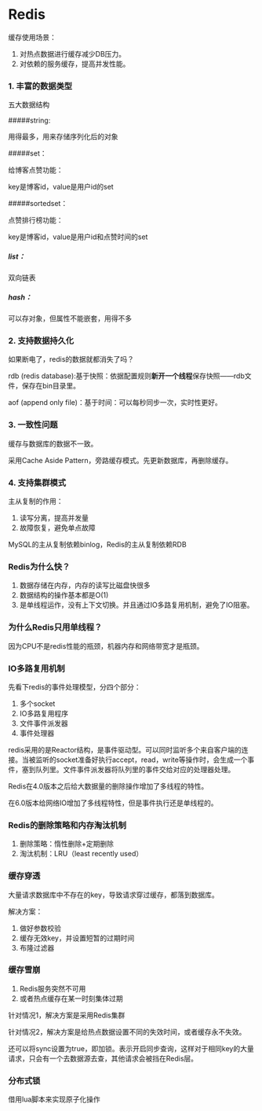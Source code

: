 # Redis

缓存使用场景：

1. 对热点数据进行缓存减少DB压力。
2. 对依赖的服务缓存，提高并发性能。

### 1. 丰富的数据类型

五大数据结构

#####string:

用得最多，用来存储序列化后的对象

#####set：

给博客点赞功能：

key是博客id，value是用户id的set

#####sortedset：

点赞排行榜功能：

key是博客id，value是用户id和点赞时间的set

##### list：

双向链表

##### hash：

可以存对象，但属性不能嵌套，用得不多

### 2. 支持数据持久化

如果断电了，redis的数据就都消失了吗？

rdb (redis database):基于快照：依据配置规则**新开一个线程**保存快照——rdb文件，保存在bin目录里。

aof (append only file)：基于时间：可以每秒同步一次，实时性更好。

### 3. 一致性问题

缓存与数据库的数据不一致。

采用Cache Aside Pattern，旁路缓存模式。先更新数据库，再删除缓存。

### 4. 支持集群模式

主从复制的作用：

1. 读写分离，提高并发量
2. 故障恢复，避免单点故障

MySQL的主从复制依赖binlog，Redis的主从复制依赖RDB



### Redis为什么快？

1. 数据存储在内存，内存的读写比磁盘快很多
2. 数据结构的操作基本都是O(1)
3. 是单线程运作，没有上下文切换。并且通过IO多路复用机制，避免了IO阻塞。

### 为什么Redis只用单线程？

因为CPU不是redis性能的瓶颈，机器内存和网络带宽才是瓶颈。

### IO多路复用机制

先看下redis的事件处理模型，分四个部分：

1. 多个socket
2. IO多路复用程序
3. 文件事件派发器
4. 事件处理器

redis采用的是Reactor结构，是事件驱动型。可以同时监听多个来自客户端的连接。当被监听的socket准备好执行accept，read，write等操作时，会生成一个事件，塞到队列里。文件事件派发器将队列里的事件交给对应的处理器处理。

Redis在4.0版本之后给大数据量的删除操作增加了多线程的特性。

在6.0版本给网络IO增加了多线程特性，但是事件执行还是单线程的。

### Redis的删除策略和内存淘汰机制

1. 删除策略：惰性删除+定期删除
2. 淘汰机制：LRU（least recently used）

### 缓存穿透

大量请求数据库中不存在的key，导致请求穿过缓存，都落到数据库。

解决方案：

1. 做好参数校验
2. 缓存无效key，并设置短暂的过期时间
3. 布隆过滤器

### 缓存雪崩

1. Redis服务突然不可用
2. 或者热点缓存在某一时刻集体过期

针对情况1，解决方案是采用Redis集群

针对情况2，解决方案是给热点数据设置不同的失效时间，或者缓存永不失效。

还可以将sync设置为true，即加锁。表示开启同步查询，这样对于相同key的大量请求，只会有一个去数据源去查，其他请求会被挡在Redis层。

### 分布式锁

借用lua脚本来实现原子化操作

